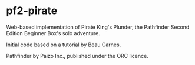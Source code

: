 # pf2-pirate
Web-based implementation of Pirate King's Plunder, the Pathfinder Second Edition Beginner Box's solo adventure.

Initial code based on a tutorial by Beau Carnes.

Pathfinder by Paizo Inc., published under the ORC licence.